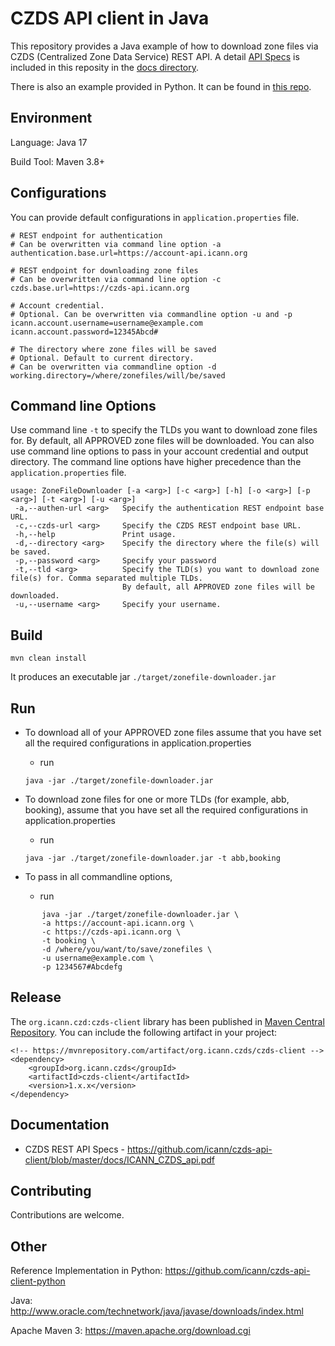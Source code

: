 CZDS API client in Java
=======================

This repository provides a Java example of how to download zone files via CZDS (Centralized Zone Data Service) 
REST API. A detail [API Specs](https://github.com/icann/czds-api-client-java/blob/master/docs/ICANN_CZDS_api.pdf) is
included in this reposity in the [docs directory](https://github.com/icann/czds-api-client-java/tree/master/docs).

There is also an example provided in Python. It can be found in [this repo](https://github.com/icann/czds-api-client-python).

Environment
-----------

Language: Java 17

Build Tool: Maven 3.8+

Configurations
--------------

You can provide default configurations in `application.properties` file.

```
# REST endpoint for authentication
# Can be overwritten via command line option -a
authentication.base.url=https://account-api.icann.org
   
# REST endpoint for downloading zone files
# Can be overwritten via command line option -c
czds.base.url=https://czds-api.icann.org
  
# Account credential.
# Optional. Can be overwritten via commandline option -u and -p
icann.account.username=username@example.com
icann.account.password=12345Abcd#
   
# The directory where zone files will be saved
# Optional. Default to current directory.
# Can be overwritten via commandline option -d
working.directory=/where/zonefiles/will/be/saved
```

Command line Options
--------------------

Use command line `-t` to specify the TLDs you want to download zone files for. By default, all APPROVED zone files
will be downloaded. You can also use command line options to pass in your account credential and output directory. 
The command line options have higher precedence than the `application.properties` file.

```
usage: ZoneFileDownloader [-a <arg>] [-c <arg>] [-h] [-o <arg>] [-p <arg>] [-t <arg>] [-u <arg>]
 -a,--authen-url <arg>   Specify the authentication REST endpoint base URL.
 -c,--czds-url <arg>     Specify the CZDS REST endpoint base URL.
 -h,--help               Print usage.
 -d,--directory <arg>    Specify the directory where the file(s) will be saved.
 -p,--password <arg>     Specify your password
 -t,--tld <arg>          Specify the TLD(s) you want to download zone file(s) for. Comma separated multiple TLDs. 
                         By default, all APPROVED zone files will be downloaded.
 -u,--username <arg>     Specify your username.
```

Build
------

```
mvn clean install
```

It produces an executable jar `./target/zonefile-downloader.jar`

Run
---

* To download all of your APPROVED zone files assume that you have set all the required configurations in application.properties
    - run 
    ```
    java -jar ./target/zonefile-downloader.jar
    ```

* To download zone files for one or more TLDs (for example, abb, booking), assume that you have set all the required configurations in application.properties
    - run 
    ```
    java -jar ./target/zonefile-downloader.jar -t abb,booking
    ```

* To pass in all commandline options, 
    - run
```
       java -jar ./target/zonefile-downloader.jar \
       -a https://account-api.icann.org \
       -c https://czds-api.icann.org \
       -t booking \
       -d /where/you/want/to/save/zonefiles \
       -u username@example.com \
       -p 1234567#Abcdefg
 ``` 
 
Release
-------

The `org.icann.czd:czds-client` library has been published in [Maven Central Repository](https://mvnrepository.com/artifact/org.icann.czds/czds-client). 
You can include the following artifact in your project:

```
<!-- https://mvnrepository.com/artifact/org.icann.czds/czds-client -->
<dependency>
    <groupId>org.icann.czds</groupId>
    <artifactId>czds-client</artifactId>
    <version>1.x.x</version>
</dependency>

```

Documentation
-------------
 
 * CZDS REST API Specs - https://github.com/icann/czds-api-client/blob/master/docs/ICANN_CZDS_api.pdf
 
 
 Contributing
 ------------
 
 Contributions are welcome.

Other
-----

Reference Implementation in Python: https://github.com/icann/czds-api-client-python

Java: http://www.oracle.com/technetwork/java/javase/downloads/index.html

Apache Maven 3: https://maven.apache.org/download.cgi
